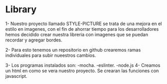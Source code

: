 # Library


1- Nuestro proyecto llamado STYLE-PICTURE se trata de una mejora en el estilo en imagenes, con el fin de ahorrar tiempo para los desarrolladores hemos decidido crear nuestra libreria con imagenes que se puedan recordar y agregar bordes.

2- Para esto tenemos un repositorio en github crearemos ramas individuales para subir nueestros cambios. 

3- Los programas instalados son:
	-mocha.
	-eslinter.
	-node.js
4- Creamos un html en como se vera nuestro proyecto. Se crearan las funciones con javascript.
